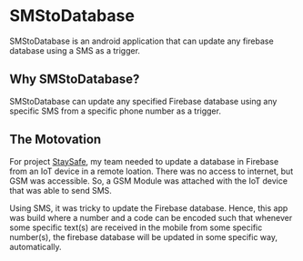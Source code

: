 # SMStoDatabase
SMStoDatabase is an android application that can update any firebase database using a SMS as a trigger.

## Why SMStoDatabase?
SMStoDatabase can update any specified Firebase database using any specific SMS from a specific phone number as a trigger.

## The Motovation
For project [StaySafe](https://github.com/arnav-deeo/StaySafe), my team needed to update a database in Firebase from an IoT device in a remote loation. There was no access to internet, but GSM was accessible. So, a GSM Module was attached with the IoT device that was able to send SMS.

Using SMS, it was tricky to update the Firebase database. Hence, this app was build where a number and a code can be encoded such that whenever some specific text(s) are received in the mobile from some specific number(s), the firebase database will be updated in some specific way, automatically.
